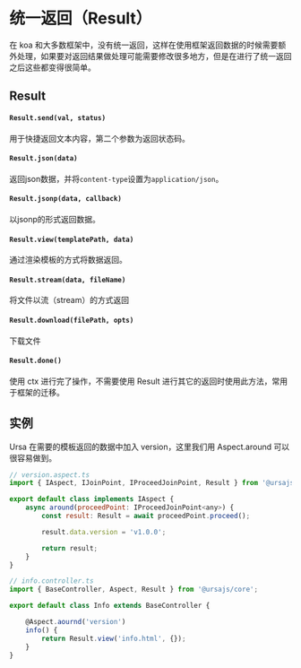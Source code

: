 # 统一返回（Result）

在 koa 和大多数框架中，没有统一返回，这样在使用框架返回数据的时候需要额外处理，如果要对返回结果做处理可能需要修改很多地方，但是在进行了统一返回之后这些都变得很简单。

## Result 

#### `Result.send(val, status)`

用于快捷返回文本内容，第二个参数为返回状态码。

#### `Result.json(data)`

返回json数据，并将`content-type`设置为`application/json`。

#### `Result.jsonp(data, callback)`

以jsonp的形式返回数据。

#### `Result.view(templatePath, data)`

通过渲染模板的方式将数据返回。

#### `Result.stream(data, fileName)`

将文件以流（stream）的方式返回

#### `Result.download(filePath, opts)`

下载文件

#### `Result.done()`

使用 ctx 进行完了操作，不需要使用 Result 进行其它的返回时使用此方法，常用于框架的迁移。



## 实例
Ursa 在需要的模板返回的数据中加入 version，这里我们用 Aspect.around 可以很容易做到。

```javascript
// version.aspect.ts
import { IAspect, IJoinPoint, IProceedJoinPoint, Result } from '@ursajs/core';

export default class implements IAspect {
    async around(proceedPoint: IProceedJoinPoint<any>) {
        const result: Result = await proceedPoint.proceed();

        result.data.version = 'v1.0.0';

        return result;
    }
}

// info.controller.ts
import { BaseController, Aspect, Result } from '@ursajs/core';

export default class Info extends BaseController {

    @Aspect.aournd('version')
    info() {
        return Result.view('info.html', {});
    }
}
```
